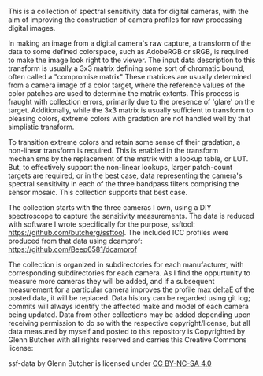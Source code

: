 This is a collection of spectral sensitivity data for digital cameras, with the aim of improving the construction of camera profiles for raw processing digital images.  

In making an image from a digital camera's raw capture, a transform of the data to some defined colorspace, such as AdobeRGB or sRGB, is required to make the image look right to the viewer.  The input data description to this transform is usually a 3x3 matrix defining some sort of chromatic bound, often called a "compromise matrix"  These matrices are usually determined from a camera image of a color target, where the reference values of the color patches are used to determine the matrix extents.  This process is fraught with collection errors, primarily due to the presence of 'glare' on the target. Additionally, while the 3x3 matrix is usually sufficient to transform to pleasing colors, extreme colors with gradation are not handled well by that simplistic transform. 

To transition extreme colors and retain some sense of their gradation, a non-linear transform is required.  This is enabled in the transform mechanisms by the replacement of the matrix with a lookup table, or LUT. But, to effectively support the non-linear lookups, larger patch-count targets are required, or in the best case, data representing the camera's spectral sensitivity in each of the three bandpass filters comprising the sensor mosaic.  This collection supports that best case.

The collection starts with the three cameras I own, using a DIY spectroscope to capture the sensitivity measurements.  The data is reduced with software I wrote specifically for the purpose, ssftool: https://github.com/butcherg/ssftool.  The included ICC profiles were produced from that data using dcamprof: https://github.com/Beep6581/dcamprof 

The collection is organized in subdirectories for each manufacturer, with corresponding subdirectories for each camera.  As I find the oppurtunity to measure more cameras they will be added, and if a subsequent measurement for a particular camera improves the profile max deltaE of the posted data, it will be replaced.  Data history can be regarded using git log; commits will always identify the affected make and model of each camera being updated.  Data from other collections may be added depending upon receiving 
permission to do so with the respective copyright/license, but all data measured by myself and posted to this repository is Copyrighted by Glenn Butcher with all rights reserved and carries this Creative Commons license:

<p xmlns:dct="http://purl.org/dc/terms/" xmlns:cc="http://creativecommons.org/ns#" class="license-text"><span rel="dct:title">ssf-data</span> by <span property="cc:attributionName">Glenn Butcher</span> is licensed under <a rel="license" href="https://creativecommons.org/licenses/by-nc-sa/4.0">CC BY-NC-SA 4.0</p>
